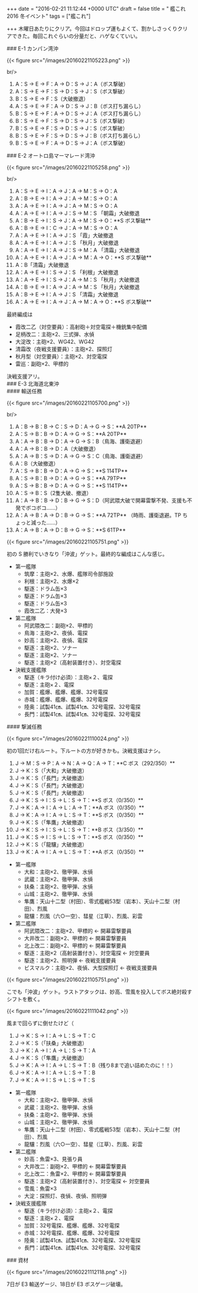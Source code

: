 
+++
date = "2016-02-21 11:12:44 +0000 UTC"
draft = false
title = " 艦これ 2016 冬イベント"
tags = ["艦これ"]

+++
木曜日あたりにクリア。今回はドロップ運もよくて、割かしさっくりクリアできた。毎回これぐらいの分量だと、ハゲなくていい。

<div class="section">
    ### E-1 カンパン湾沖
    

{{< figure src="/images/20160221105223.png"  >}}

br/>


<ol>
<li>A：S → E → F：A → D：S → J：A（ボス撃破）</li>
<li>A：S → E → F：S → D：S → J：S（ボス撃破） </li>
<li>B：S → E → F：S（大破撤退） </li>
<li>A：S → E → F：A → D：S → J：B（ボス打ち漏らし）</li>
<li>B：S → E → F：A → D：S → J：A（ボス打ち漏らし）</li>
<li>B：S → E → F：S → D：S → J：S（ボス撃破） </li>
<li>B：S → E → F：S → D：S → J：S（ボス撃破） </li>
<li>B：S → E → F：S → D：S → J：B（ボス打ち漏らし）</li>
<li>B：S → E → F：A → D：S → J：A（ボス撃破）</li>
</ol>
</div>
<div class="section">
    ### E-2 オートロ島マーマレード湾沖
    

{{< figure src="/images/20160221105258.png"  >}}

br/>


<ol>
<li>A：S → E → I：A → J：A → M：S → O：A</li>
<li>A：B → E → I：A → J：A → M：S → O：A</li>
<li>A：A → E → I：A → J：A → M：S → O：A </li>
<li>A：A → E → I：A → J：S → M：S 「朝霜」大破撤退</li>
<li>A：B → E → I：S → J：A → M：S → O：**S ボス撃破**</li>
<li>A：B → E → I：C → J：A → M：S → O：A</li>
<li>A：A → E → I：A → J：S 「霞」大破撤退</li>
<li>A：A → E → I：A → J：S 「秋月」大破撤退</li>
<li>A：A → E → I：A → J：S → M：A 「清霜」大破撤退</li>
<li>A：A → E → I：A → J：A → M：A → O：**S ボス撃破**</li>
<li>A：B「清霜」大破撤退</li>
<li>A：A → E → I：S → J：S 「利根」大破撤退</li>
<li>A：A → E → I：S → J：A → M：S  「秋月」大破撤退</li>
<li>A：B → E → I：A → J：A → M：S  「秋月」大破撤退</li>
<li>A：B → E → I：A → J：S  「清霜」大破撤退</li>
<li>A：A → E → I：A → J：A → M：A → O：**S ボス撃破**</li>
</ol>最終編成は

<ul>
<li>霞改二乙（対空要員）：高射砲＋対空電探＋機銃集中配備</li>
<li>足柄改二：主砲×2、三式弾、水偵</li>
<li>大淀改：主砲×2、WG42、WG42</li>
<li>清霜改（夜戦支援要員）：主砲×2、探照灯</li>
<li>秋月型（対空要員）：主砲×2、対空電探</li>
<li>雷巡：副砲×2、甲標的</li>
</ul>決戦支援アリ。

</div>
<div class="section">
    ### E-3 北海道北東沖
    
<div class="section">
    #### 輸送任務
    

{{< figure src="/images/20160221105700.png"  >}}

br/>


<ol>
<li>A：B → B：B → C：S → D：A → G → S：**A 20TP**</li>
<li>A：S → B：B → D：A → G → S：**A 20TP**</li>
<li>A：A → B：B → D：A → G → S：B（鳥海、護衛退避）</li>
<li>A：A → B：B → D：A（大破撤退）</li>
<li>A：A → B：S → D：A → G → S：C（鳥海、護衛退避）</li>
<li>A：B（大破撤退）</li>
<li>A：S → B：B → D：A → G → S：**S 114TP**</li>
<li>A：S → B：B → D：A → G → S：**A 79TP**</li>
<li>A：S → B：B → D：A → G → S：**S 114TP**</li>
<li>A：S → B：S（2隻大破、撤退）</li>
<li>A：A → B：B → D：B → G → S：D（阿武隈大破で開幕雷撃不発、支援も不発でボコボコ……）</li>
<li>A：A → B：A → D：B → G → S：**A 72TP** （時雨、護衛退避。TP ちょっと減った……）</li>
<li>A：A → B：A → D：B → G → S：**S 61TP** </li>
</ol>

{{< figure src="/images/20160221105751.png"  >}}

初の S 勝利でいきなり「沖波」ゲット。最終的な編成はこんな感じ。

<ul>
<li>第一艦隊
<ul>
<li>筑摩：主砲×2、水爆、艦隊司令部施設</li>
<li>利根：主砲×2、水爆×2</li>
<li>駆逐：ドラム缶×3</li>
<li>駆逐：ドラム缶×3</li>
<li>駆逐：ドラム缶×3</li>
<li>霞改二乙：大発×3</li>
</ul></li>
<li>第二艦隊
<ul>
<li>阿武隈改二：副砲×2、甲標的</li>
<li>鳥海：主砲×2、夜偵、電探</li>
<li>妙高：主砲×2、夜偵、電探</li>
<li>駆逐：主砲×2、ソナー</li>
<li>駆逐：主砲×2、ソナー</li>
<li>駆逐：主砲×2（高射装置付き）、対空電探</li>
</ul></li>
<li>決戦支援艦隊
<ul>
<li>駆逐（キラ付け必須）：主砲×２、電探</li>
<li>駆逐：主砲×２、電探</li>
<li>加賀：艦爆、艦爆、艦爆、32号電探</li>
<li>赤城：艦爆、艦爆、艦爆、32号電探</li>
<li>陸奥：試製41㎝、試製41㎝、32号電探、32号電探</li>
<li>長門：試製41㎝、試製41㎝、32号電探、32号電探</li>
</ul></li>
</ul>
</div>
<div class="section">
    #### 撃滅任務
    

{{< figure src="/images/20160221110024.png"  >}}

初の1回だけ右ルート。下ルートの方が好きかも。決戦支援はナシ。

<ol>
<li>J → M：S → P：A → N：A → Q：A → T：**C ボス（292/350）**</li>
<li>J → K：S（「大和」大破撤退）</li>
<li>J → K：S（「長門」大破撤退）</li>
<li>J → K：S（「長門」大破撤退）</li>
<li>J → K：S（「長門」大破撤退）</li>
<li>J → K：S → I：S → L：S → T：**S ボス（0/350）**</li>
<li>J → K：A → I：A → L：A → T：**A ボス（0/350）**</li>
<li>J → K：A → I：A → L：S → T：**S ボス（0/350）**</li>
<li>J → K：S（「隼鷹」大破撤退）</li>
<li>J → K：S → I：S → L：S → T：**B ボス（3/350）**</li>
<li>J → K：S → I：S → L：S → T：**S ボス（0/350）**</li>
<li>J → K：S（「龍驤」大破撤退）</li>
<li>J → K：A → I：A → L：S → T：**A ボス（0/350）**</li>
</ol>
<ul>
<li>第一艦隊
<ul>
<li>大和：主砲×2、徹甲弾、水偵</li>
<li>武蔵：主砲×2、徹甲弾、水偵</li>
<li>扶桑：主砲×2、徹甲弾、水偵</li>
<li>山城：主砲×2、徹甲弾、水偵</li>
<li>隼鷹：天山十二型（村田）、零式艦戦53型（岩本）、天山十二型（村田）、烈風</li>
<li>龍驤：烈風（六○一空）、彗星（江草）、烈風、彩雲</li>
</ul></li>
<li>第二艦隊
<ul>
<li>阿武隈改二：主砲×2、甲標的 ← 開幕雷撃要員</li>
<li>大井改二：副砲×2、甲標的 ← 開幕雷撃要員</li>
<li>北上改二：副砲×2、甲標的 ← 開幕雷撃要員</li>
<li>駆逐：主砲×2（高射装置付き）、対空電探 ← 対空要員</li>
<li>駆逐：主砲×2、照明弾 ← 夜戦支援要員</li>
<li>ビスマルク：主砲×2、夜偵、大型探照灯 ← 夜戦支援要員</li>
</ul></li>
</ul>

{{< figure src="/images/20160221105751.png"  >}}

こでも「沖波」ゲット。ラストアタックは、妙高、雪風を投入してボス絶対殺すシフトを敷く。

{{< figure src="/images/20160221111042.png"  >}}

風まで回らずに倒せたけど（

<ol>
<li>J → K：S → I：A → L：S → T：C</li>
<li>J → K：S（「扶桑」大破撤退）</li>
<li>J → K：A → I：A → L：S → T：A</li>
<li>J → K：S（「隼鷹」大破撤退）</li>
<li>J → K：A → I：A → L：S → T：B（残り8まで追い詰めたのに！！）</li>
<li>J → K：A → I：A → L：S → T：B</li>
<li>J → K：A → I：S → L：S → T：S</li>
</ol>
<ul>
<li>第一艦隊
<ul>
<li>大和：主砲×2、徹甲弾、水偵</li>
<li>武蔵：主砲×2、徹甲弾、水偵</li>
<li>扶桑：主砲×2、徹甲弾、水偵</li>
<li>山城：主砲×2、徹甲弾、水偵</li>
<li>隼鷹：天山十二型（村田）、零式艦戦53型（岩本）、天山十二型（村田）、烈風</li>
<li>龍驤：烈風（六○一空）、彗星（江草）、烈風、彩雲</li>
</ul></li>
<li>第二艦隊
<ul>
<li>妙高：魚雷×3、見張り員</li>
<li>大井改二：副砲×2、甲標的 ← 開幕雷撃要員</li>
<li>北上改二：魚雷×2、甲標的 ← 開幕雷撃要員</li>
<li>駆逐：主砲×2（高射装置付き）、対空電探 ← 対空要員</li>
<li>雪風：魚雷×3</li>
<li>大淀：探照灯、夜偵、夜偵、照明弾</li>
</ul></li>
<li>決戦支援艦隊
<ul>
<li>駆逐（キラ付け必須）：主砲×２、電探</li>
<li>駆逐：主砲×２、電探</li>
<li>加賀：32号電探、艦爆、艦爆、32号電探</li>
<li>赤城：32号電探、艦爆、艦爆、32号電探</li>
<li>陸奥：試製41㎝、試製41㎝、32号電探、32号電探</li>
<li>長門：試製41㎝、試製41㎝、32号電探、32号電探</li>
</ul></li>
</ul>
</div>
</div>
<div class="section">
    ### 資材
    

{{< figure src="/images/20160221112118.png"  >}}

7日が E3 輸送ゲージ、18日が E3 ボスゲージ破壊。

</div>

